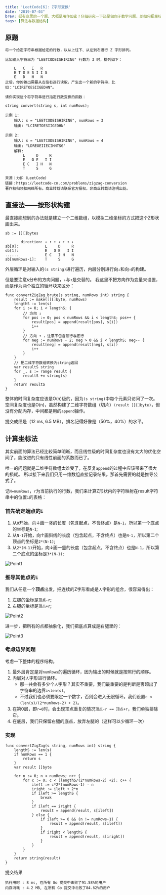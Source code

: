 ```yaml lw-blog-meta
title: 'LeetCode[6]: Z字形变换'
date: "2019-07-03"
brev: 挺有意思的一个题，大概是用作加密？仔细研究一下还是偏向于数学问题，即如何把坐标对应起来。
tags: [算法与数据结构]
```


## 原题

```text
将一个给定字符串根据给定的行数，以从上往下、从左到右进行 Z 字形排列。

比如输入字符串为 "LEETCODEISHIRING" 行数为 3 时，排列如下：

    L   C   I   R
    E T O E S I I G
    E   D   H   N
之后，你的输出需要从左往右逐行读取，产生出一个新的字符串，比如："LCIRETOESIIGEDHN"。

请你实现这个将字符串进行指定行数变换的函数：

string convert(string s, int numRows);

示例 1:
    输入: s = "LEETCODEISHIRING", numRows = 3
    输出: "LCIRETOESIIGEDHN"

示例 2:
    输入: s = "LEETCODEISHIRING", numRows = 4
    输出: "LDREOEIIECIHNTSG"
    解释:
        L     D     R
        E   O E   I I
        E C   I H   N
        T     S     G

来源：力扣（LeetCode）
链接：https://leetcode-cn.com/problems/zigzag-conversion
著作权归领扣网络所有。商业转载请联系官方授权，非商业转载请注明出处。

```

## 直接法——按形状构建

最直接能想到的办法就是建立一个二维数组，以模拟二维坐标的方式把这个Z形状画出来。

```text
sb := [][]bytes

       direction: ↓ ↑ ↑ ↓ ↑ ↑ ↓
sb[0]:            L     D     R
sb[1]:            E   O E   I I
......            E C   I H   N
sb[numRows-1]:    T     S     G
```

外层循环是对输入的`(s string)`进行遍历，内层分别进行向`↓`和向`↑`的构建。

但是要注意s分布的方向问题，`↓`与`↑`是交替的。
我这里不把方向作为变量来设置，而是作为两个独立的循环块来区分：

```golang
func convertZigZag_brute(s string, numRows int) string {
    result := make([][]byte, numRows)
    lengthS := len(s)
    for i := 0; i < lengthS; {
        // 方向 ↓
        for pos := 0; pos < numRows && i < lengthS; pos++ {
            result[pos] = append(result[pos], s[i])
            i++
        }
        // 方向 ↑ ，注意不包含顶行与底行
        for neg := numRows - 2; neg > 0 && i < lengthS; neg-- {
            result[neg] = append(result[neg], s[i])
            i++
        }
    }
    // 把二维字符数组转换为string返回
    var resultS string
    for _, s := range result {
        resultS += string(s)
    }
    return resultS
}
```

整体的时间复杂度应该是O(n)级的，因为`(s string)`中每个元素只访问了一次。
空间复杂度也是O(n)，虽然构建了二维字符数组（切片）`(result [][]byte)`，但没有分配内存，中间都是用的`append`操作。

提交成绩是（12 ms, 6.5 MB），排名记得好像是（50%，40%）的水平。

## 计算坐标法

其实前面的算法已经比较简单明晰，而且线性级的时间复杂度也没有太大的优化空间了，能改进的只有线性前面的系数而已了。

唯一的问题就是二维字符数组太难受了，在反复`append`的过程中应该带来了很大的损耗。
所以接下来我们只用一维数组直接记录结果。那首先需要的就是推导公式了。


记`N=numRows`，`r`为当前执行的行数，我们来计算Z形状内的字符映射在result字符串中的位置`i`的表格：

### 首先确定端点的`i`

1. 从`0`开始，向↓画一竖的长度（包含起点，不含终点）是`N-1`，所以第一个底点的坐标是`N-1`;
2. 从`N-1`开始，向↑画斜线的长度（包含起点，不含终点）也是`N-1`，所以第二个顶点的坐标是`2*(N-1)`;
3. 从`2*(N-1)`开始，向↓画一竖的长度（包含起点，不含终点）也是`N-1`，所以第二个底点的坐标是`3*(N-1)`;

![Point1](/static/blog/2019-07-03-Point1.png)

### 推导其他点的`i`

我们从任意一个**顶点**出发，把连续的Z字形看成是`人`字形的组合，很容易得出：

1. 左腿的坐标是`顶点-r`;
2. 右腿的坐标是`顶点+r`;

![Point2](/static/blog/2019-07-03-Point2.png)

进一步，把所有的点都抽象化，我们把底点算成是右腿里的：

![Point3](/static/blog/2019-07-03-Point3.png)

### 考虑边界问题

考虑一下整体的程序结构。

1. 最外层肯定是对`numRows`的遍历循环，因为输出的时候就是按照行的顺序。
2. 内层对`人`字形进行循环。  
     - 那一共会有多少个`人`字形？其实不重要，我们最重要的是判断是否超出了字符串的边界`i<len(s)`。  
     - 不过我们也必须要限定一个数字，否则会进入无限循环。我们设置`c < (len(s)/(2*numRows-2) + 2)`。
3. 在第0层，即`r=0`时，会出现顶点重复的情况`顶点-r == 顶点+r`，我们单独排除它。
4. 在底层，我们只保留右腿的底点，放弃左腿的（这样可以少循环一次）

### 实现

```golang
func convertZigZag(s string, numRows int) string {
    lengthS := len(s)
    if numRows == 1 { 
        return s
    }
    var result []byte

    for n := 0; n < numRows; n++ {
        for c := 0; c < (lengthS/(2*numRows-2) +2); c++ {
            ileft := c*2*(numRows-1) - n
            iright := ileft + 2*n
            if ileft >= lengthS {
                break
            }
            if ileft == iright {
                result = append(result, s[ileft])
            } else {
                if ileft >= 0 && (n != numRows-1) {
                    result = append(result, s[ileft])
                }
                if iright < lengthS {
                    result = append(result, s[iright])
                }
            }
        }
    }
    return string(result)
}
```

提交结果

```text
执行用时 : 8 ms, 在所有 Go 提交中击败了91.58%的用户
内存消耗 : 4.2 MB, 在所有 Go 提交中击败了84.62%的用户
```